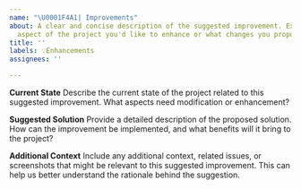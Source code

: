 ```yaml
---
name: "\U0001F4A1| Improvements"
about: A clear and concise description of the suggested improvement. Explain what
  aspect of the project you'd like to enhance or what changes you propose.
title: ''
labels: 💡Enhancements
assignees: ''

---
```


**Current State**
Describe the current state of the project related to this suggested improvement. What aspects need modification or enhancement?

**Suggested Solution**
Provide a detailed description of the proposed solution. How can the improvement be implemented, and what benefits will it bring to the project?

**Additional Context**
Include any additional context, related issues, or screenshots that might be relevant to this suggested improvement. This can help us better understand the rationale behind the suggestion.
